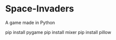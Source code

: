 # Space-Invaders
 A game made in Python


 pip install pygame
 pip install mixer
 pip install pillow
